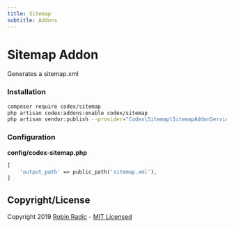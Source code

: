 ```yaml
---
title: Sitemap
subtitle: Addons
---
```


# Sitemap Addon

Generates a sitemap.xml


### Installation

```bash
composer require codex/sitemap
php artisan codex:addons:enable codex/sitemap
php artisan vendor:publish --provider="Codex\Sitemap\SitemapAddonServiceProvider"
```

### Configuration

**config/codex-sitemap.php**
```php
[
    'output_path' => public_path('sitemap.xml'),
]
```



<!--*codex:hide*-->
## Copyright/License
Copyright 2019 [Robin Radic](https://github.com/RobinRadic) - [MIT Licensed](LICENSE.md)
<!--*codex:/hide*-->